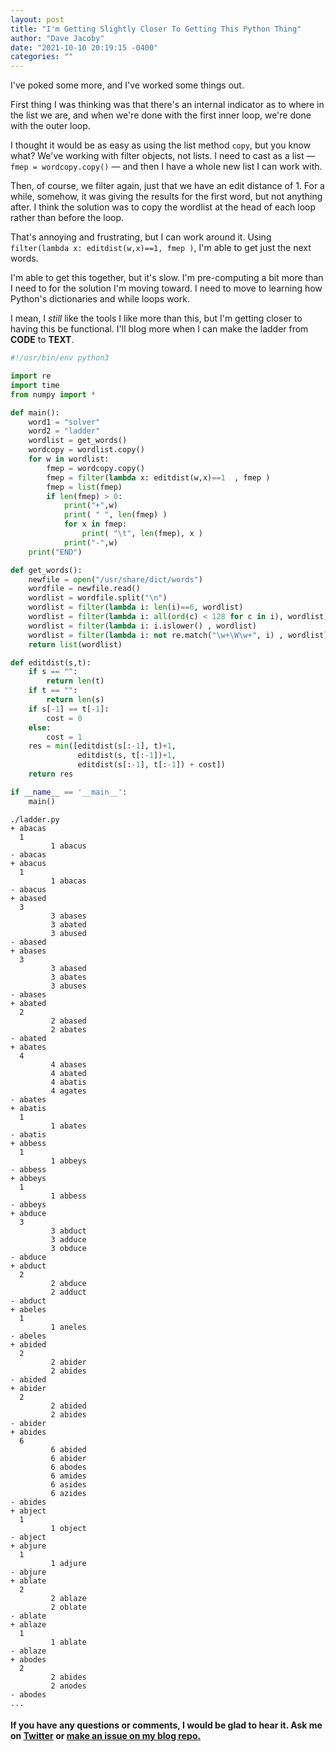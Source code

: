```yaml
---
layout: post
title: "I'm Getting Slightly Closer To Getting This Python Thing"
author: "Dave Jacoby"
date: "2021-10-10 20:19:15 -0400"
categories: ""
---
```


I've poked some more, and I've worked some things out.

First thing I was thinking was that there's an internal indicator as to where in the list we are, and when we're done with the first inner loop, we're done with the outer loop.

I thought it would be as easy as using the list method `copy`, but you know what? We've working with filter objects, not lists. I need to cast as a list — `fmep = wordcopy.copy()` — and then I have a whole new list I can work with.

Then, of course, we filter again, just that we have an edit distance of 1. For a while, somehow, it was giving the results for the first word, but not anything after. I think the solution was to copy the wordlist at the head of each loop rather than before the loop.

That's annoying and frustrating, but I can work around it. Using `filter(lambda x: editdist(w,x)==1, fmep )`, I'm able to get just the next words.

I'm able to get this together, but it's slow. I'm pre-computing a bit more than I need to for the solution I'm moving toward. I need to move to learning how Python's dictionaries and while loops work.

I mean, I _still_ like the tools I like more than this, but I'm getting closer to having this be functional. I'll blog more when I can make the ladder from **CODE** to **TEXT**.

```python
#!/usr/bin/env python3

import re
import time
from numpy import *

def main():
    word1 = "solver"
    word2 = "ladder"
    wordlist = get_words()
    wordcopy = wordlist.copy()
    for w in wordlist:
        fmep = wordcopy.copy()
        fmep = filter(lambda x: editdist(w,x)==1  , fmep )
        fmep = list(fmep)
        if len(fmep) > 0:
            print("+",w)
            print( " ", len(fmep) )
            for x in fmep:
                print( "\t", len(fmep), x )
            print("-",w)
    print("END")

def get_words():
    newfile = open("/usr/share/dict/words")
    wordfile = newfile.read()
    wordlist = wordfile.split("\n")
    wordlist = filter(lambda i: len(i)==6, wordlist)
    wordlist = filter(lambda i: all(ord(c) < 128 for c in i), wordlist)
    wordlist = filter(lambda i: i.islower() , wordlist)
    wordlist = filter(lambda i: not re.match("\w+\W\w+", i) , wordlist)
    return list(wordlist)

def editdist(s,t):
    if s == "":
        return len(t)
    if t == "":
        return len(s)
    if s[-1] == t[-1]:
        cost = 0
    else:
        cost = 1
    res = min([editdist(s[:-1], t)+1,
               editdist(s, t[:-1])+1,
               editdist(s[:-1], t[:-1]) + cost])
    return res

if __name__ == '__main__':
    main()
```

```text
./ladder.py
+ abacas
  1
         1 abacus
- abacas
+ abacus
  1
         1 abacas
- abacus
+ abased
  3
         3 abases
         3 abated
         3 abused
- abased
+ abases
  3
         3 abased
         3 abates
         3 abuses
- abases
+ abated
  2
         2 abased
         2 abates
- abated
+ abates
  4
         4 abases
         4 abated
         4 abatis
         4 agates
- abates
+ abatis
  1
         1 abates
- abatis
+ abbess
  1
         1 abbeys
- abbess
+ abbeys
  1
         1 abbess
- abbeys
+ abduce
  3
         3 abduct
         3 adduce
         3 obduce
- abduce
+ abduct
  2
         2 abduce
         2 adduct
- abduct
+ abeles
  1
         1 aneles
- abeles
+ abided
  2
         2 abider
         2 abides
- abided
+ abider
  2
         2 abided
         2 abides
- abider
+ abides
  6
         6 abided
         6 abider
         6 abodes
         6 amides
         6 asides
         6 azides
- abides
+ abject
  1
         1 object
- abject
+ abjure
  1
         1 adjure
- abjure
+ ablate
  2
         2 ablaze
         2 oblate
- ablate
+ ablaze
  1
         1 ablate
- ablaze
+ abodes
  2
         2 abides
         2 anodes
- abodes
...
```

#### If you have any questions or comments, I would be glad to hear it. Ask me on [Twitter](https://twitter.com/jacobydave) or [make an issue on my blog repo.](https://github.com/jacoby/jacoby.github.io)
